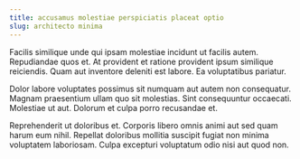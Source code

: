 ```yaml
---
title: accusamus molestiae perspiciatis placeat optio
slug: architecto minima
---
```


Facilis similique unde qui ipsam molestiae incidunt ut facilis autem. Repudiandae quos et. At provident et ratione provident ipsum similique reiciendis. Quam aut inventore deleniti est labore. Ea voluptatibus pariatur.

Dolor labore voluptates possimus sit numquam aut autem non consequatur. Magnam praesentium ullam quo sit molestias. Sint consequuntur occaecati. Molestiae ut aut. Dolorum et culpa porro recusandae et.

Reprehenderit ut doloribus et. Corporis libero omnis animi aut sed quam harum eum nihil. Repellat doloribus mollitia suscipit fugiat non minima voluptatem laboriosam. Culpa excepturi voluptatum odio nisi aut quod non.
